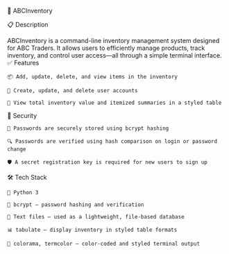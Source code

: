 🧾 ABCInventory


📋 Description

ABCInventory is a command-line inventory management system designed for ABC Traders. It allows users to efficiently manage products, track inventory, and control user access—all through a simple terminal interface.
✅ Features

    📦 Add, update, delete, and view items in the inventory

    👤 Create, update, and delete user accounts

    🧮 View total inventory value and itemized summaries in a styled table

🔐 Security

    🔑 Passwords are securely stored using bcrypt hashing

    🔍 Passwords are verified using hash comparison on login or password change

    🛡️ A secret registration key is required for new users to sign up

🛠️ Tech Stack

    🐍 Python 3

    🔐 bcrypt – password hashing and verification

    📁 Text files – used as a lightweight, file-based database

    📊 tabulate – display inventory in styled table formats

    🎨 colorama, termcolor – color-coded and styled terminal output